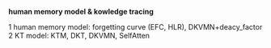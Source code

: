 **human memory model & kowledge tracing**

1 human memory model: forgetting curve (EFC, HLR), DKVMN+deacy_factor
2 KT model: KTM, DKT, DKVMN, SelfAtten


